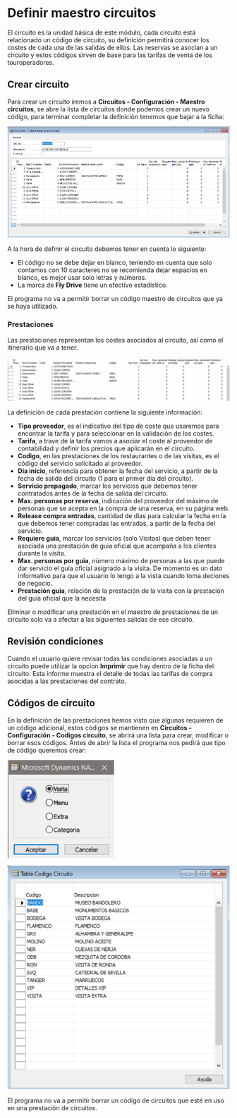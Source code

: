 # Definir maestro circuitos

El circuito es la unidad básica de este módulo, cada circuito está relacionado un código de circuito, su definición permitirá conocer los costes de cada una de las salidas de ellos. Las reservas se asocian a un circuito y estos códigos sirven de base para las tarifas de venta de los touroperadores.

## Crear circuito

Para crear un circuito iremos a **Circuitos - Configuración - Maestro circuitos**, se abre la lista de circuitos donde podemos crear un nuevo código, para terminar completar la definición tenemos que bajar a la ficha:

![alt text](images\FichaCircuito.png)

A la hora de definir el circuito debemos tener en cuenta lo siguiente:

- El código no se debe dejar en blanco, teniendo en cuenta que solo contamos con 10 caracteres no se recomienda dejar espacios en blanco, es mejor usar solo letras y números.
- La marca de **Fly Drive** tiene un efectivo estadístico.

El programa no va a permitir borrar un código maestro de circuitos que ya se haya utilizado.

### Prestaciones

Las prestaciones representan los costes asociados al circuito, así como el itinerario que va a tener.

![alt text](.\images\PrestacionesCircuito.png)

La definición de cada prestación contiene la siguiente información:

- **Tipo proveedor**, es el indicativo del tipo de coste que usaremos para encontrar la tarifa y para seleccionar en la validación de los costes.
- **Tarifa**, a trave de la tarifa vamos a asociar el coste al proveedor de contabilidad y definir los precios que aplicarán en el circuito.
- **Codigo**, en las prestaciones de los restaurantes o de las visitas, es el código del servicio solicitado al proveedor.
- **Dia inicio**, referencia para obtener la fecha del servicio, a partir de la fecha de salida del circuito (1 para el primer día del circuito). 
- **Servicio prepagado**, marcar los servicios que debemos tener contratados antes de la fecha de salida del circuito.
- **Max. personas por reserva**, indicación del proveedor del máximo de personas que se acepta en la compra de una reserva, en su página web.
- **Release compra entradas**, cantidad de días para calcular la fecha en la que debemos tener compradas las entradas, a partir de la fecha del servicio.
- **Requiere guia**, marcar los servicios (solo Visitas) que deben tener asociada una prestación de guia oficial que acompaña a los clientes durante la visita.
- **Max. personas por guia**, número máximo de personas a las que puede dar servicio el guía oficial asignado a la visita. De momento es un dato informativo para que el usuario lo tengo a la vista cuando toma deciones de negocio.
- **Prestación guia**, relación de la prestación de la visita con la prestación del guia oficial que la necesita

Eliminar o modificar una prestación en el maestro de prestaciones de un circuito solo va a afectar a las siguientes salidas de ese circuito.

## Revisión condiciones

Cuando el usuario quiere revisar todas las condiciones asociadas a un circuito puede utilizar la opcion **Imprimir** que hay dentro de la ficha del circuito. Esta informe muestra el detalle de todas las tarifas de compra asocidas a las prestaciones del contrato.

## Códigos de circuito

En la definición de las prestaciones hemos visto que algunas requieren de un código adicional, estos códigos se mantienen en **Circuitos - Configuración - Codigos circuito**, se abrirá una lista para crear, modificar o borrar esos códigos. Antes de abrir la lista el programa nos pedirá que tipo de código queremos crear:

![alt text](.\images\TipoCodigo.png)

![alt text](.\images\ListaCodigosCircuito.png)

El programa no va a permitir borrar un código de circuitos que esté en uso en una prestación de circuitos.



